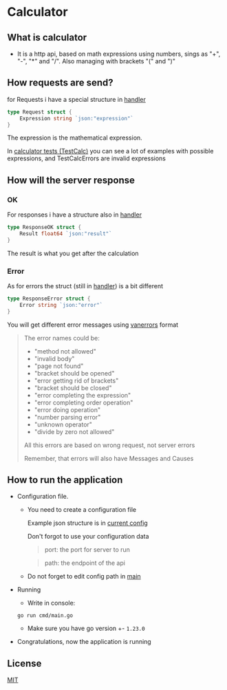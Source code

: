 # Calculator

## What is calculator

- It is a http api, based on math expressions using numbers, sings as "+", "-", "*" and "/". Also managing with brackets "(" and ")"

## How requests are send?

for Requests i have a special structure in [handler](internal\http\handler\handler.go)

```go
type Request struct {
	Expression string `json:"expression"`
}
```

The expression is the mathematical expression. 

In [calculator tests (TestCalc)](pkg\calc\calc_test.go) you can see a lot of examples with possible expressions, and TestCalcErrors are invalid expressions

## How will the server response

### OK 

For responses i have a structure also in [handler](internal\http\handler\handler.go)

```go
type ResponseOK struct {
	Result float64 `json:"result"`
}
```

The result is what you get after the calculation

### Error

As for errors the struct (still in [handler](internal\http\handler\handler.go)) is a bit different

```go
type ResponseError struct {
	Error string `json:"error"`
}
```

You will get different error messages using [vanerrors](https://pkg.go.dev/github.com/vandi37/vanerrors@v0.7.1) format 

> The error names could be:
> - "method not allowed"
> -  "invalid body"
> - "page not found"
> - "bracket should be opened"
> - "error getting rid of brackets"
> - "bracket should be closed"
> - "error completing the expression"
> - "error completing order operation"
> - "error doing operation"
> - "number parsing error"
> - "unknown operator"
> - "divide by zero not allowed"
> 
> All this errors are based on wrong request, not server errors
>
> Remember, that errors will also have Messages and Causes

## How to run the application

- Configuration file.

    - You need to create a  configuration file

        Example json structure is in [current config](config\config.json)

        Don't forgot to use your configuration data

        > port: the port for server to run

        > path: the endpoint of the api

    - Do not forget to edit config path in [main](cmd\main.go)

- Running
    - Write in console: 
    ```shell
    go run cmd/main.go
    ```

    - Make sure you have  go version +- `1.23.0`

- Congratulations, now the application is running

## License 

[MIT](LICENSE)